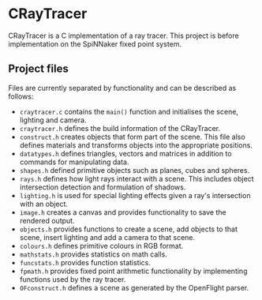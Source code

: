 # CRayTracer
CRayTracer is a C implementation of a ray tracer. This project is before implementation on the SpiNNaker fixed point system.

## Project files
Files are currently separated by functionality and can be described as follows:

* `craytracer.c` contains the `main()` function and initialises the scene, lighting and camera. 
* `craytracer.h` defines the build information of the CRayTracer.
* `construct.h` creates objects that form part of the scene. This file also defines materials and transforms objects into the appropriate positions.
* `datatypes.h` defines triangles, vectors and matrices in addition to commands for manipulating data. 
* `shapes.h` defined primitive objects such as planes, cubes and spheres.
* `rays.h` defines how light rays interact with a scene. This includes object intersection detection and formulation of shadows.
* `lighting.h` is used for special lighting effects given a ray's intersection with an object.
* `image.h` creates a canvas and provides functionality to save the rendered output.
* `objects.h` provides functions to create a scene, add objects to that scene, insert lighting and add a camera to that scene.
* `colours.h` defines primitive colours in RGB format.
* `mathstats.h` provides statistics on math calls.
* `funcstats.h` provides function statistics.
* `fpmath.h` provides fixed point arithmetic functionality by implementing functions used by the ray tracer.
* `OFconstruct.h` defines a scene as generated by the OpenFlight parser.